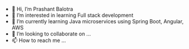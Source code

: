 - 👋 Hi, I’m Prashant Balotra
- 👀 I’m interested in learning Full stack development
- 🌱 I’m currently learning Java microservices using Spring Boot, Angular, AWS 
- 💞️ I’m looking to collaborate on ...
- 📫 How to reach me ...

<!---
balotraprashant/prashantbalotra is a ✨ special ✨ repository because its `README.md` (this file) appears on your GitHub profile.
You can click the Preview link to take a look at your changes.
--->

